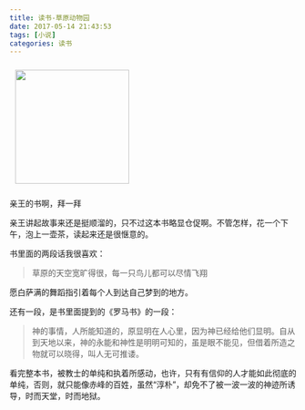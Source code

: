 ```yaml
---
title: 读书-草原动物园
date: 2017-05-14 21:43:53
tags: [小说]
categories: 读书
---
```


<a href="https://book.douban.com/subject/26956479/"><img src="https://img3.doubanio.com/lpic/s29390802.jpg" style="width:200px; margin:10px" class="nofancybox" /></a>

亲王的书啊，拜一拜

亲王讲起故事来还是挺顺溜的，只不过这本书略显仓促啊。不管怎样，花一个下午，泡上一壶茶，读起来还是很惬意的。

书里面的两段话我很喜欢：

> 草原的天空宽旷得很，每一只鸟儿都可以尽情飞翔

愿白萨满的舞蹈指引着每个人到达自己梦到的地方。

还有一段，是书里面提到的《罗马书》的一段：

> 神的事情，人所能知道的，原显明在人心里，因为神已经给他们显明。自从到天地以来，神的永能和神性是明明可知的，虽是眼不能见，但借着所造之物就可以晓得，叫人无可推诿。

看完整本书，被教士的单纯和执着所感动，也许，只有有信仰的人才能如此彻底的单纯，否则，就只能像赤峰的百姓，虽然“淳朴”，却免不了被一波一波的神迹所诱导，时而天堂，时而地狱。

